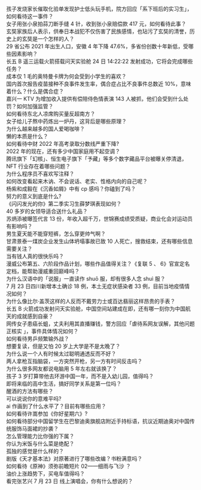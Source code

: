 孩子发烧家长催取化验单发现护士低头玩手机，院方回应「系下班后的实习生」，如何看待这一事件？  
女子用张小泉拍蒜刀断手缝 4 针，收到张小泉赔偿款 417 元，如何看待此事？  
玄奘家族后人表示，供奉日本战犯不仅伤害了民族感情，也玷污了玄奘的清誉，历史上的玄奘是一个怎样的人？  
29 省公布 2021 年出生人口，安徽 4 年下降 47.6%，多省份创数十年新低，受哪些因素影响？  
长五 B 遥三运载火箭搭载问天实验舱 24 日 14:22:22 发射成功，它将会完成哪些任务？  
成本仅 1 毛的奥特曼卡牌为何会受到小学生的喜欢？  
国内首次报告疫苗接种不良事件发生率，偶合症占比不良事件总数近 10%，意味着什么？什么是偶合症？  
嘉兴一 KTV 为增加收入提供有偿陪侍色情表演 143 人被抓，他们会受到什么处罚？如何加强监管？  
如何看待东北人凉席购买量反超南方？  
女子给儿子熬中药炼出一炉丹，这背后是哪些原理？  
为什么越来越多的国人爱喝咖啡？  
懒的本质是什么？  
如何看待中财 2022 年高考录取分数线严重下降?  
2022 年的现在，还有多少中国家庭用不起空调？  
腾讯旗下「幻核」、恒生电子旗下「予藏」等多个数字藏品平台被曝关停清退，NFT 行业存在着哪些问题？  
为什么程序员不喜欢写注释？  
如何改变看起来木讷、不会说话、老实、性格内向的自己呢？  
杨紫和成毅在《沉香如屑》中有 cp 感吗？你磕到了吗？  
努力的意义到底是什么?  
《闪闪发光的你》第二季实习生薛梦琪表现如何？  
40 多岁的女领导适合送什么礼品？  
苏炳添被曝签代言 13 份，年收入超千万，世锦赛成绩受质疑，商业化会对运动员有影响吗？  
男生夏天能不能穿短裤，怎么穿更帅气啊？  
甘肃景泰一煤炭企业发生山体坍塌事故已致 10 人死亡，搜救结束，还有哪些信息需要关注？  
当有钱人真的很快乐吗？  
漫威公布第五、六阶段作品计划，哪些作品值得关注？《复联 5 、 6》官宣定名定档，能帮助漫威重回巅峰吗？  
为什么汉语中的「说服」一直读作 shuō 服，却有很多人念 shuì 服？  
7 月 23 日四川新增本土确诊 18 例，本土无症状感染者 33 例，目前当地疫情情况如何？  
为什么像比尔·盖茨这样的人反而不戴劳力士或百达翡丽这样昂贵的手表？  
长五 B 火箭成功发射问天实验舱，中国空间站建成在即，还有哪一刻你为中国航天的成就感到自豪？  
网传女子患癌长蛆，丈夫利用其直播赚钱，警方回应「虐待系网友误解，其他问题正核实 」，事件具体情况如何？  
如何看待男乒频繁输外战？  
想要复读，但是又怕 20 岁上大学是不是太晚了？  
为什么说一个人有时候太过聪明通透反而不好？  
两人拿枪互指脑袋，一方突然开枪，另一方有时间反击吗？  
为什么很多网友都说电脑用 5 年左右就该换了？  
孩子 3 岁打算带他去环游中国一年，而不是入幼儿园，值得吗？  
即将来临的高中生活，搞好同学关系是第一位吗？  
醒酒的方法有哪些？  
可以说说你的意难平吗?  
ai 作画到了什么水平了？目前有哪些应用？  
如何看待许嵩参加《你好星期六》?  
如何看待部分中国留学生在巴黎迪奥旗舰店附近手持标语，抗议近期迪奥对中国传统服饰马面裙的抄袭？  
怎么管理能力比你强的下属？  
你认为米饭与什么菜是绝配？  
孤独的感觉是什么样的？  
剧版《天才基本法》对原著进行了哪些改编？书粉满意吗？  
如何看待《原神》须弥前瞻短片 02——细雨与飞沙 ？  
油价上涨趋势下，买电车值得吗？  
看完张艺兴 7 月 23 日 线上演唱会，你有什么想说的？  
